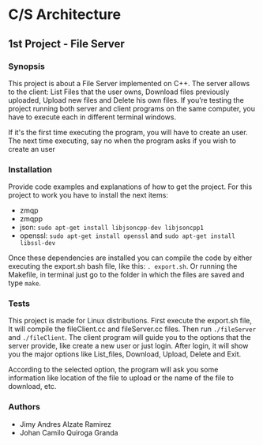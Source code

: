 # C/S Architecture

## 1st Project - File Server

### Synopsis

This project is about a File Server implemented on C++. The server allows to the client: List Files that the user owns, Download files previously uploaded, Upload new files and Delete his own files.
If you’re testing the project running both server and client programs on the same computer, you have to execute each in different terminal windows.

If it's the first time executing the program, you will have to create an user. The next time executing, say no when the program asks if you wish to create an user

### Installation

Provide code examples and explanations of how to get the project.
For this project to work you have to install the next items:
* zmqp
* zmqpp
* json: ```sudo apt-get install libjsoncpp-dev libjsoncpp1```
* openssl: ```sudo apt-get install openssl``` and ```sudo apt-get install libssl-dev```

Once these dependencies are installed you can compile the code by either executing the export.sh bash file, like this: ```. export.sh```. Or running the Makefile, in terminal just go to the folder in which the files are saved and type ```make```.

### Tests

This project is made for Linux distributions.
First execute the export.sh file, It will compile the fileClient.cc and fileServer.cc files. Then run ```./fileServer``` and ```./fileClient```. The client program will guide you to the options that the server provide, like create a new user or just login. After login, it will show you the major options like List_files, Download, Upload, Delete and Exit. 

According to the selected option, the program will ask you some information like location of the file to upload or the name of the file to download, etc.

### Authors
* Jimy Andres Alzate Ramirez
* Johan Camilo Quiroga Granda
